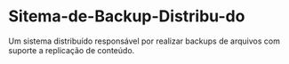 # Sitema-de-Backup-Distribu-do
Um sistema distribuído responsável por realizar backups de arquivos com suporte a replicação de conteúdo.
